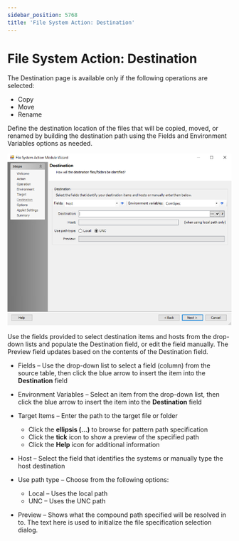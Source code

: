 ```yaml
---
sidebar_position: 5768
title: 'File System Action: Destination'
---
```


# File System Action: Destination

The Destination page is available only if the following operations are selected:

* Copy
* Move
* Rename

Define the destination location of the files that will be copied, moved, or renamed by building the destination path using the Fields and Environment Variables options as needed.

![File System Action Module Wizard Destination page](../../../../../../../static/images/AccessAnalyzer_12.0/Content/Resources/Images/EnterpriseAuditor/Admin/Action/FileSystem/Destination.png "File System Action Module Wizard Destination page")

Use the fields provided to select destination items and hosts from the drop-down lists and populate the Destination field, or edit the field manually. The Preview field updates based on the contents of the Destination field.

* Fields – Use the drop-down list to select a field (column) from the source table, then click the blue arrow to insert the item into the **Destination** field
* Environment Variables – Select an item from the drop-down list, then click the blue arrow to insert the item into the **Destination** field
* Target Items – Enter the path to the target file or folder

  * Click the **ellipsis (…)** to browse for pattern path specification
  * Click the **tick** icon to show a preview of the specified path
  * Click the **Help** icon for additional information
* Host – Select the field that identifies the systems or manually type the host destination
* Use path type – Choose from the following options:

  * Local – Uses the local path
  * UNC – Uses the UNC path
* Preview – Shows what the compound path specified will be resolved in to. The text here is used to initialize the file specification selection dialog.